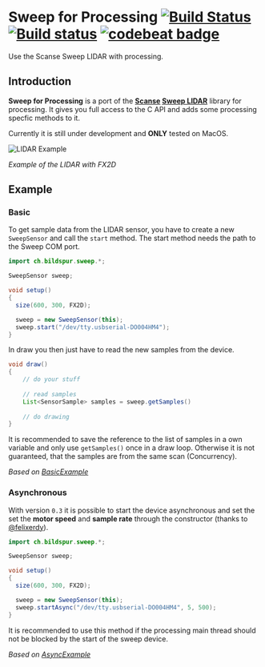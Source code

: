# Sweep for Processing [![Build Status](https://travis-ci.org/cansik/sweep-processing.svg?branch=master)](https://travis-ci.org/cansik/sweep-processing) [![Build status](https://ci.appveyor.com/api/projects/status/2w9xm1dbafbi7xc0?svg=true)](https://ci.appveyor.com/project/cansik/sweep-processing) [![codebeat badge](https://codebeat.co/badges/3d8634b7-84eb-410c-b92b-24bf6875d8ef)](https://codebeat.co/projects/github-com-cansik-sweep-processing-master)
Use the Scanse Sweep LIDAR with processing.

## Introduction

**Sweep for Processing** is a port of the **[Scanse](http://scanse.io/) [Sweep LIDAR](https://github.com/scanse/sweep-sdk)** library for processing. It gives you full access to the C API and adds some processing specfic methods to it.

Currently it is still under development and **ONLY** tested on MacOS.

![LIDAR Example](readme/lidar-example.png)

*Example of the LIDAR with FX2D*

## Example
### Basic
To get sample data from the LIDAR sensor, you have to create a new `SweepSensor` and call the `start` method. The start method needs the path to the Sweep COM port.

```java
import ch.bildspur.sweep.*;

SweepSensor sweep;

void setup()
{
  size(600, 300, FX2D);

  sweep = new SweepSensor(this);
  sweep.start("/dev/tty.usbserial-DO004HM4");
}
```

In draw you then just have to read the new samples from the device.

```java
void draw()
{
	// do your stuff
	
	// read samples
	List<SensorSample> samples = sweep.getSamples()
	
	// do drawing
}
```

It is recommended to save the reference to the list of samples in a own variable and only use `getSamples()` once in a draw loop. Otherwise it is not guaranteed, that the samples are from the same scan (Concurrency). 

*Based on [BasicExample](examples/BasicExample/BasicExample.pde)*

### Asynchronous
With version `0.3` it is possible to start the device asynchronous and set the set the **motor speed** and **sample rate** through the constructor (thanks to [@felixerdy](https://github.com/felixerdy)).


```java
import ch.bildspur.sweep.*;

SweepSensor sweep;

void setup()
{
  size(600, 300, FX2D);

  sweep = new SweepSensor(this);
  sweep.startAsync("/dev/tty.usbserial-DO004HM4", 5, 500);
}
```

It is recommended to use this method if the processing main thread should not be blocked by the start of the sweep device.

*Based on [AsyncExample](examples/AsyncExample/AsyncExample.pde)*
